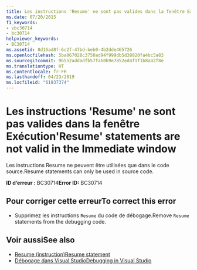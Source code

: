 ```yaml
---
title: Les instructions 'Resume' ne sont pas valides dans la fenêtre Exécution
ms.date: 07/20/2015
f1_keywords:
- vbc30714
- bc30714
helpviewer_keywords:
- BC30714
ms.assetid: 8d16ad8f-6c2f-47bd-beb0-4b2dde465726
ms.openlocfilehash: 5ba867028c3750ad94f999db5d38820fa4bc5a83
ms.sourcegitcommit: 9b552addadfb57fab0b9e7852ed4f1f1b8a42f8e
ms.translationtype: HT
ms.contentlocale: fr-FR
ms.lasthandoff: 04/23/2019
ms.locfileid: "61937374"
---
```

# <a name="resume-statements-are-not-valid-in-the-immediate-window"></a><span data-ttu-id="8056d-102">Les instructions 'Resume' ne sont pas valides dans la fenêtre Exécution</span><span class="sxs-lookup"><span data-stu-id="8056d-102">'Resume' statements are not valid in the Immediate window</span></span>
<span data-ttu-id="8056d-103">Les instructions Resume ne peuvent être utilisées que dans le code source.</span><span class="sxs-lookup"><span data-stu-id="8056d-103">Resume statements can only be used in source code.</span></span>  
  
 <span data-ttu-id="8056d-104">**ID d’erreur :** BC30714</span><span class="sxs-lookup"><span data-stu-id="8056d-104">**Error ID:** BC30714</span></span>  
  
## <a name="to-correct-this-error"></a><span data-ttu-id="8056d-105">Pour corriger cette erreur</span><span class="sxs-lookup"><span data-stu-id="8056d-105">To correct this error</span></span>  
  
- <span data-ttu-id="8056d-106">Supprimez les instructions `Resume` du code de débogage.</span><span class="sxs-lookup"><span data-stu-id="8056d-106">Remove `Resume` statements from the debugging code.</span></span>  
  
## <a name="see-also"></a><span data-ttu-id="8056d-107">Voir aussi</span><span class="sxs-lookup"><span data-stu-id="8056d-107">See also</span></span>

- [<span data-ttu-id="8056d-108">Resume (instruction)</span><span class="sxs-lookup"><span data-stu-id="8056d-108">Resume statement</span></span>](~/docs/visual-basic/language-reference/statements/resume-statement.md)
- [<span data-ttu-id="8056d-109">Débogage dans Visual Studio</span><span class="sxs-lookup"><span data-stu-id="8056d-109">Debugging in Visual Studio</span></span>](/visualstudio/debugger/debugging-in-visual-studio)
